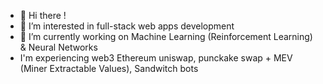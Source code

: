 - 👋 Hi there !
- 👀 I’m interested in full-stack web apps development
- 🌱 I’m currently working on Machine Learning (Reinforcement Learning) & Neural Networks
- I'm experiencing web3 Ethereum uniswap, punckake swap + MEV (Miner Extractable Values), Sandwitch bots
<!--
    VivensB/VivensB is a ✨ special ✨ repository because its `README.md` (this file) appears on your GitHub profile.
    You can click the Preview link to take a look at your changes.
-->
